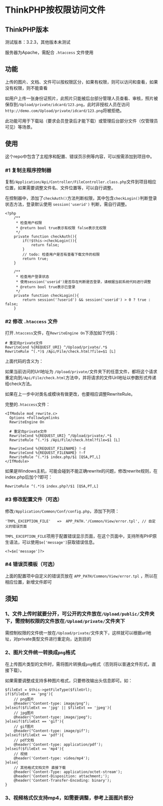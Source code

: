 # ThinkPHP按权限访问文件

## ThinkPHP版本

测试版本：3.2.3，其他版本未测试

服务器为Apache，需配合 `.htaccess` 文件使用

## 功能

上传的图片、文档、文件可以按权限区分，如果有权限，则可以访问和查看，如果没有权限，则不能查看

如用户上传一张身份证照片，此照片只能被后台部分管理人员查看、审核，照片被保存到`/Upload/private/idcard/123.png`，此时非授权人员在访问`http://demo.com/Upload/private/idcard/123.png`将被拒绝。

此功能可用于下载站（要求会员登录后才能下载）或管理后台部分文件（仅管理员可见）等场景。

## 使用

这个repo中包含了主程序和配置、错误页示例等内容，可以按需添加到项目中。

### #1 复制主程序控制器

复制`/Application/Api/Controller/FileController.class.php`文件到项目相应位置，如果需要调整文件名、文件位置等，可以自行调整。

在控制器中，添加了`checkAuth()`方法判断权限，其中包含`checkLogin()`判断登录状态方法，登录默认使用 `session('userid')` 判断，需自行调整。

```
<?php
	/**
     * 检查用户权限
     * @return bool true表示有权限 false表示无权限
     */
    private function checkAuth(){
        if(!$this->checkLogin()){
            return false;
        }
        // todo: 检查用户是否有查看下载文件的权限
        return true;
    }

    /**
     * 检查用户登录状态
     * 使用session('userid')是否存在判断是否登录，请根据当前系统代码进行调整
     * @return bool true表示已登录
     */
    private function checkLogin(){
        return session('?userid') && session('userid') > 0 ? true : false;
    }
```

### #2 修改 `.htaccess` 文件

打开`.htaccess`文件，在`RewriteEngine On`下添加如下代码：

```
# 重定向private文件
RewriteCond %{REQUEST_URI} ^/Upload/private/.*$
RewriteRule ^(.*)$ /Api/File/check.html?file=$1 [L]
```

上面代码的含义为：

如果当前访问的Url地址为 `/Upload/private/`文件夹下的任意文件，都将这个请求重定向到`/Api/File/check.html`方法中，并将请求的文件Url地址以参数形式传递给check方法。

如果在上一步中对类名或模块有做更改，也要相应调整RewriteRule。

完整的`.htaccess`文件：

```
<IfModule mod_rewrite.c>
  Options +FollowSymlinks
  RewriteEngine On

  # 重定向private文件
  RewriteCond %{REQUEST_URI} ^/Upload/private/.*$
  RewriteRule ^(.*)$ /Api/File/check.html?file=$1 [L]

  RewriteCond %{REQUEST_FILENAME} !-d
  RewriteCond %{REQUEST_FILENAME} !-f
  RewriteRule ^(.*)$ index.php/$1 [QSA,PT,L]
</IfModule>
```

如果是Windows主机，可能会碰到不能正确rewrite的问题，修改rewrite规则，在index.php后加个?即可：

```
RewriteRule ^(.*)$ index.php?/$1 [QSA,PT,L]
```

### #3 修改配置文件（可选）

修改`/Application/Common/Conf/config.php`，添加下列项：

```
'TMPL_EXCEPTION_FILE'	=>	APP_PATH.'/Common/View/error.tpl', // 自定义的错误页面
```

`TMPL_EXCEPTION_FILE`项用于配置错误显示页面，在这个页面中，支持所有PHP原生语法，可以使用`$e['message']`获取错误信息。

```
<?=$e['message']?>
```

### #4 错误页模板（可选）

上面的配置项中自定义的错误页放在 `APP_PATH/Common/View/error.tpl` ，所以在相应位置，新增文件即可

## 须知

### 1、文件上传时就要分开，可公开的文件放在`/Upload/public/`文件夹下，需控制权限的文件放在`/Upload/private/`文件夹下

需控制权限的文件统一放在`/Upload/private/`文件夹下，这样就可以根据url地址，对private类型文件进行重定向，达到目的

### 2、图片文件统一转换成`png`格式

在上传图片类型的文件时，需将图片转换成`png`格式（否则将以普通文件形式，直接下载）。

如果需要调整成支持多种图片格式，只要修改输出头信息即可。如：

```
$fileExt = $this->getFileType($fileUrl);
if($fileExt == 'png'){
	// png图片
	@header("Content-type: image/png");
}elseif($fileExt == 'jpg' || $fileExt == 'jpeg'){
	// jpg图片
	@header("Content-type: image/jpeg");
}elseif($fileExt == 'gif'){
	// gif图片
	@header("Content-type: image/gif");
}elseif($fileExt == 'pdf'){
	// pdf文档
	@header('Content-type: application/pdf');
}elseif($fileExt == 'mp4'){
	// 视频
	@header('Content-type: video/mp4');
}else{
	// 其他格式文档文件 直接下载
	@header('Content-Type: application/octet-stream');
	@header('Content-Disposition: attachment;');
	@header('Content-Transfer-Encoding: binary');
}
```

### 3、视频格式仅支持mp4，如需要调整，参考上面图片部分

